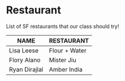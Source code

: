 # Restaurant
List of SF restaurants that our class should try!

 NAME | RESTAURANT
---|---
Lisa Leese | Flour + Water
Flory Alano | Mister Jiu
Ryan Dirajlal | Amber India

